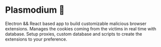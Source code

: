 # Plasmodium 🍪
Electron && React based app to build customizable malicious browser extensions. Manages the cookies coming from the victims in real time with database. Setup proxies, custom database and scripts to create the extensions to your preference.
